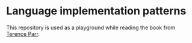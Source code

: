 # Language implementation patterns

This repository is used as a playground while reading the book from [Terence Parr](https://pragprog.com/book/tpdsl/language-implementation-patterns).
